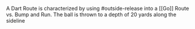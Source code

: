 A Dart Route is characterized by using #outside-release  into a [[Go]] Route vs. Bump and Run. The ball is thrown to a depth of 20 yards along the sideline
